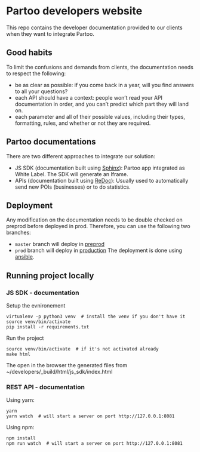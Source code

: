 # Partoo developers website

This repo contains the developer documentation provided to our clients when they want to integrate Partoo.

## Good habits

To limit the confusions and demands from clients, the documentation needs to respect the following:
- be as clear as possible: if you come back in a year, will you find answers to all your questions?
- each API should have a context: people won’t read your API documentation in order, and you can’t predict which 
part they will land on. 
- each parameter and all of their possible values, including their types, formatting, rules, and whether or 
not they are required.


## Partoo documentations

There are two different approaches to integrate our solution:
- JS SDK (documentation built using [Sphinx](https://pypi.org/project/Flask-Sphinx-Themes/)): Partoo app integrated as 
 White Label. The SDK will generate an Iframe.
- APIs (documentation built using [ReDoc](https://github.com/Redocly/redoc)): Usually used to automatically send new POIs 
(businesses) or to do statistics. 


## Deployment

Any modification on the documentation needs to be double checked on preprod before deployed in prod.
Therefore, you can use the following two branches:
- `master` branch will deploy in [preprod](https://preprod.developers.partoo.co/rest_api/v2/)
- `prod` branch will deploy in [production](https://developers.partoo.co/rest_api/v2/)
The deployment is done using [ansible](https://github.com/PartooHub/partoo/tree/master/devops/ansible).

## Running project locally

### JS SDK - documentation
Setup the evnironement
```shell script
virtualenv -p python3 venv  # install the venv if you don't have it
source venv/bin/activate
pip install -r requirements.txt
```

Run the project
```shell script
source venv/bin/activate  # if it's not activated already
make html  
```
The open in the browser the generated files from ~/developers/_build/html/js_sdk/index.html 

### REST API - documentation
Using yarn:
```shell script
yarn
yarn watch  # will start a server on port http://127.0.0.1:8081
```

Using npm:
```shell script
npm install
npm run watch  # will start a server on port http://127.0.0.1:8081
```
